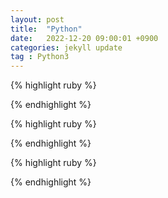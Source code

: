 ```yaml
---
layout: post
title:  "Python"
date:   2022-12-20 09:00:01 +0900
categories: jekyll update
tag : Python3
---
```




{% highlight ruby %}

{% endhighlight %}

{% highlight ruby %}

{% endhighlight %}

{% highlight ruby %}

{% endhighlight %}
 
